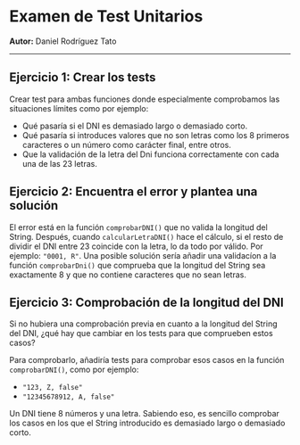 # Examen de Test Unitarios

**Autor:** Daniel Rodríguez Tato

-------

## Ejercicio 1: Crear los tests

Crear test para ambas funciones donde especialmente comprobamos las situaciones límites como por ejemplo:
- Qué pasaría si el DNI es demasiado largo o demasiado corto.
- Qué pasaría si introduces valores que no son letras como los 8 primeros caracteres o un número como carácter final, entre otros.
- Que la validación de la letra del Dni funciona correctamente con cada una de las 23 letras.

## Ejercicio 2: Encuentra el error y plantea una solución

El error está en la función `comprobarDNI()` que no valida la longitud del String. 
Después, cuando `calcularLetraDNI()` hace el cálculo, si el resto de dividir el DNI entre 23 coincide con la letra, lo da todo por válido. Por ejemplo: `"0001, R"`.
Una posible solución sería añadir una validacíon a la función `comprobarDni()` que comprueba que la longitud del String sea exactamente 8 y que no contiene caracteres que no sean letras.

## Ejercicio 3: Comprobación de la longitud del DNI

Si no hubiera una comprobación previa en cuanto a la longitud del String del DNI, ¿qué hay que cambiar en los tests para que comprueben estos casos?

Para comprobarlo, añadiría tests para comprobar esos casos en la función `comprobarDNI()`, como por ejemplo:
- `"123, Z, false"`
- `"12345678912, A, false"`

Un DNI tiene 8 números y una letra. Sabiendo eso, es sencillo comprobar los casos en los que el String introducido es demasiado largo o demasiado corto.

